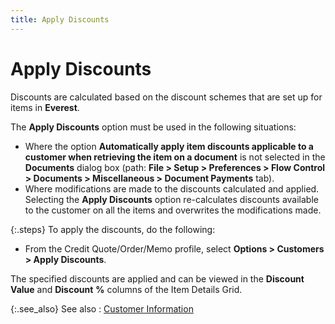 ```yaml
---
title: Apply Discounts
---
```


# Apply Discounts


Discounts are calculated based on the discount schemes that are set  up for items in **Everest**.


The **Apply Discounts** option must  be used in the following situations:

- Where the option  **Automatically apply item discounts applicable 
 to a customer when retrieving the item on a document** is not selected  in the **Documents** dialog box (path:  **File &gt; Setup &gt; Preferences &gt; 
 Flow Control &gt; Documents &gt; Miscellaneous &gt; Document Payments**  tab).
- Where modifications  are made to the discounts calculated and applied. Selecting the **Apply Discounts** option re-calculates  discounts available to the customer on all the items and overwrites the  modifications made.



{:.steps}
To apply the discounts, do the following:

- From the Credit  Quote/Order/Memo profile, select **Options 
 &gt; Customers &gt; Apply Discounts**.



The specified discounts are applied and can be viewed in the **Discount 
 Value** and **Discount** **%** columns of the Item Details Grid.


{:.see_also}
See also
: [Customer  Information]({{site.sp_baseurl}}/sales-ret-docs/sales-ret-doc/common-opts/customers/customer_information.html)
